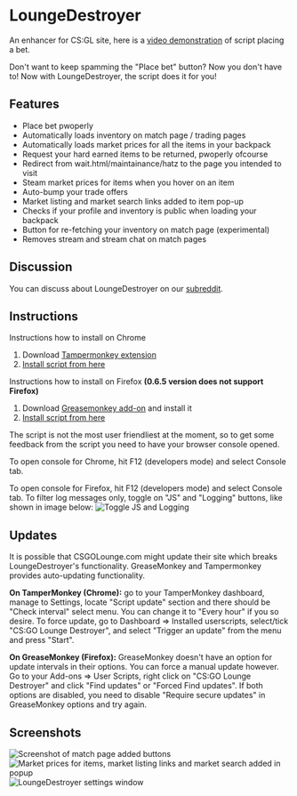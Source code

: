 LoungeDestroyer
==============

An enhancer for CS:GL site, here is a [video demonstration](http://youtu.be/JT2a4h35o90) of script placing a bet.

Don't want to keep spamming the "Place bet" button? Now you don't have to! Now with LoungeDestroyer, the script does it for you!

## Features
* Place bet pwoperly
* Automatically loads inventory on match page / trading pages
* Automatically loads market prices for all the items in your backpack
* Request your hard earned items to be returned, pwoperly ofcourse
* Redirect from wait.html/maintainance/hatz to the page you intended to visit
* Steam market prices for items when you hover on an item
* Auto-bump your trade offers
* Market listing and market search links added to item pop-up
* Checks if your profile and inventory is public when loading your backpack
* Button for re-fetching your inventory on match page (experimental)
* Removes stream and stream chat on match pages

## Discussion
You can discuss about LoungeDestroyer on our [subreddit](http://www.reddit.com/r/loungedestroyer/).

## Instructions
Instructions how to install on Chrome

1. Download [Tampermonkey extension](https://chrome.google.com/webstore/detail/tampermonkey/dhdgffkkebhmkfjojejmpbldmpobfkfo)
2. [Install script from here](http://ncla.me/csgl3000/csgl3000.user.js)

Instructions how to install on Firefox **(0.6.5 version does not support Firefox)**

1. Download [Greasemonkey add-on](https://addons.mozilla.org/en-US/firefox/addon/greasemonkey/) and install it
2. [Install script from here](http://ncla.me/csgl3000/csgl3000.user.js)

The script is not the most user friendliest at the moment, so to get some feedback from the script you need to have your browser console opened.

To open console for Chrome, hit F12 (developers mode) and select Console tab.

To open console for Firefox, hit F12 (developers mode) and select Console tab. To filter log messages only, toggle on "JS" and "Logging" buttons, like shown in image below:
![Toggle JS and Logging](http://puu.sh/ax7MR/e8641ac1ac.png)

## Updates
It is possible that CSGOLounge.com might update their site which breaks LoungeDestroyer's functionality. GreaseMonkey and Tampermonkey provides auto-updating functionality.

**On TamperMonkey (Chrome):** go to your TamperMonkey dashboard, manage to Settings, locate "Script update" section and there should be "Check interval" select menu. You can change it to "Every hour" if you so desire. To force update, go to Dashboard => Installed userscripts, select/tick "CS:GO Lounge Destroyer", and select "Trigger an update" from the menu and press "Start".

**On GreaseMonkey (Firefox):** GreaseMonkey doesn't have an option for update intervals in their options. You can force a manual update however. Go to your Add-ons => User Scripts, right click on "CS:GO Lounge Destroyer" and click "Find updates" or "Forced Find updates". If both options are disabled, you need to disable "Require secure updates" in GreaseMonkey options and try again.

## Screenshots

![Screenshot of match page added buttons](http://puu.sh/ax7Wr/512a8e7c7a.png)
![Market prices for items, market listing links and market search added in popup](http://puu.sh/ax80W/4aa5cf71e2.png)
![LoungeDestroyer settings window](http://puu.sh/az3tA/beb6194190.png)

